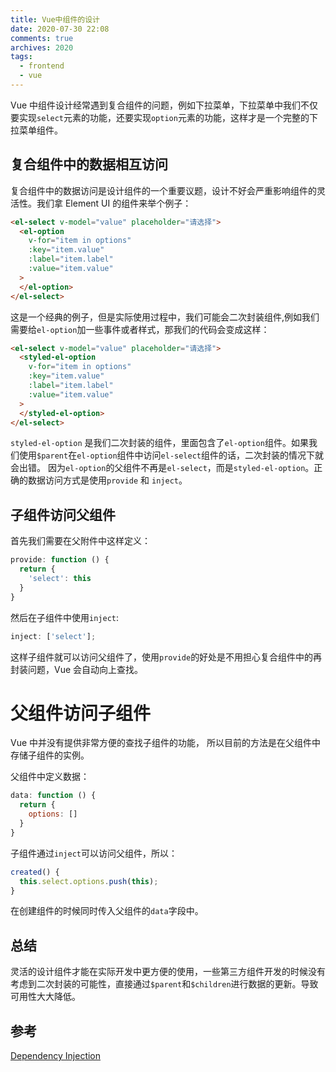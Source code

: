 ```yaml
---
title: Vue中组件的设计
date: 2020-07-30 22:08
comments: true
archives: 2020
tags:
  - frontend
  - vue
---
```


Vue 中组件设计经常遇到复合组件的问题，例如下拉菜单，下拉菜单中我们不仅要实现`select`元素的功能，还要实现`option`元素的功能，这样才是一个完整的下拉菜单组件。

## 复合组件中的数据相互访问

复合组件中的数据访问是设计组件的一个重要议题，设计不好会严重影响组件的灵活性。我们拿 Element UI 的组件来举个例子：

```html
<el-select v-model="value" placeholder="请选择">
  <el-option
    v-for="item in options"
    :key="item.value"
    :label="item.label"
    :value="item.value"
  >
  </el-option>
</el-select>
```

这是一个经典的例子，但是实际使用过程中，我们可能会二次封装组件,例如我们需要给`el-option`加一些事件或者样式，那我们的代码会变成这样：

```html
<el-select v-model="value" placeholder="请选择">
  <styled-el-option
    v-for="item in options"
    :key="item.value"
    :label="item.label"
    :value="item.value"
  >
  </styled-el-option>
</el-select>
```

`styled-el-option` 是我们二次封装的组件，里面包含了`el-option`组件。如果我们使用`$parent`在`el-option`组件中访问`el-select`组件的话，二次封装的情况下就会出错。
因为`el-option`的父组件不再是`el-select`，而是`styled-el-option`。正确的数据访问方式是使用`provide` 和 `inject`。

## 子组件访问父组件

首先我们需要在父附件中这样定义：

```js
provide: function () {
  return {
    'select': this
  }
}
```

然后在子组件中使用`inject`:

```js
inject: ['select'];
```

这样子组件就可以访问父组件了，使用`provide`的好处是不用担心复合组件中的再封装问题，Vue 会自动向上查找。

# 父组件访问子组件

Vue 中并没有提供非常方便的查找子组件的功能， 所以目前的方法是在父组件中存储子组件的实例。

父组件中定义数据：

```js
data: function () {
  return {
    options: []
  }
}
```

子组件通过`inject`可以访问父组件，所以：

```js
created() {
  this.select.options.push(this);
}
```

在创建组件的时候同时传入父组件的`data`字段中。

## 总结

灵活的设计组件才能在实际开发中更方便的使用，一些第三方组件开发的时候没有考虑到二次封装的可能性，直接通过`$parent`和`$children`进行数据的更新。导致可用性大大降低。

## 参考

[Dependency Injection](https://vuejs.org/v2/guide/components-edge-cases.html#Dependency-Injection)
